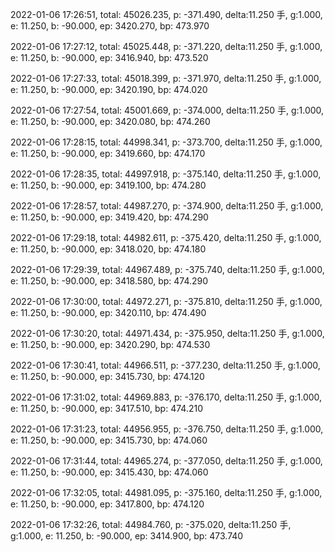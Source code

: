 2022-01-06 17:26:51, total: 45026.235, p: -371.490, delta:11.250 手, g:1.000, e: 11.250, b: -90.000, ep: 3420.270, bp: 473.970

2022-01-06 17:27:12, total: 45025.448, p: -371.220, delta:11.250 手, g:1.000, e: 11.250, b: -90.000, ep: 3416.940, bp: 473.520

2022-01-06 17:27:33, total: 45018.399, p: -371.970, delta:11.250 手, g:1.000, e: 11.250, b: -90.000, ep: 3420.190, bp: 474.020

2022-01-06 17:27:54, total: 45001.669, p: -374.000, delta:11.250 手, g:1.000, e: 11.250, b: -90.000, ep: 3420.080, bp: 474.260

2022-01-06 17:28:15, total: 44998.341, p: -373.700, delta:11.250 手, g:1.000, e: 11.250, b: -90.000, ep: 3419.660, bp: 474.170

2022-01-06 17:28:35, total: 44997.918, p: -375.140, delta:11.250 手, g:1.000, e: 11.250, b: -90.000, ep: 3419.100, bp: 474.280

2022-01-06 17:28:57, total: 44987.270, p: -374.900, delta:11.250 手, g:1.000, e: 11.250, b: -90.000, ep: 3419.420, bp: 474.290

2022-01-06 17:29:18, total: 44982.611, p: -375.420, delta:11.250 手, g:1.000, e: 11.250, b: -90.000, ep: 3418.020, bp: 474.180

2022-01-06 17:29:39, total: 44967.489, p: -375.740, delta:11.250 手, g:1.000, e: 11.250, b: -90.000, ep: 3418.580, bp: 474.290

2022-01-06 17:30:00, total: 44972.271, p: -375.810, delta:11.250 手, g:1.000, e: 11.250, b: -90.000, ep: 3420.110, bp: 474.490

2022-01-06 17:30:20, total: 44971.434, p: -375.950, delta:11.250 手, g:1.000, e: 11.250, b: -90.000, ep: 3420.290, bp: 474.530

2022-01-06 17:30:41, total: 44966.511, p: -377.230, delta:11.250 手, g:1.000, e: 11.250, b: -90.000, ep: 3415.730, bp: 474.120

2022-01-06 17:31:02, total: 44969.883, p: -376.170, delta:11.250 手, g:1.000, e: 11.250, b: -90.000, ep: 3417.510, bp: 474.210

2022-01-06 17:31:23, total: 44956.955, p: -376.750, delta:11.250 手, g:1.000, e: 11.250, b: -90.000, ep: 3415.730, bp: 474.060

2022-01-06 17:31:44, total: 44965.274, p: -377.050, delta:11.250 手, g:1.000, e: 11.250, b: -90.000, ep: 3415.430, bp: 474.060

2022-01-06 17:32:05, total: 44981.095, p: -375.160, delta:11.250 手, g:1.000, e: 11.250, b: -90.000, ep: 3417.800, bp: 474.120

2022-01-06 17:32:26, total: 44984.760, p: -375.020, delta:11.250 手, g:1.000, e: 11.250, b: -90.000, ep: 3414.900, bp: 473.740
